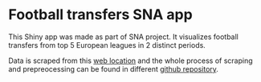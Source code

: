 # Football transfers SNA app

This Shiny app was made as part of SNA project. It visualizes football transfers from top 5 European leagues in 2 distinct periods.

Data is scraped from this [web location](https://www.footballdatabase.eu/en/) and the whole process of scraping and prepreocessing can be found 
in different [github repository](https://github.com/darko295/football_transfers_sna).
